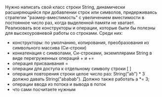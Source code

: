 Нужно написать свой класс строки String, динамически расширяющийся при добавлении строк или символов, придерживаясь стратегии "размер-вместимость" с увеличением вместимости в постоянное число раз, когда выделенной памяти не хватает.
Реализовать все конструкторы и операции, которые были бы полезны для высокоуровневой работы со строками. Среди них:
- конструкторы: по умолчанию, копирования, преобразования из символьного массива (Си-строки)
- конкатенация с символами, Си-строками, экземплярами String в виде перегруженных операций + и +=
- операция присваивания =
- операции для доступа к отдельному символу строки [ ]
- операция повторения строки целое число раз: String("ab") * 3  должно давать String("ababab"). Должно также работать a *= 3;
- операции ввода из потока и вывода в поток
- что сами посчитаете нужным